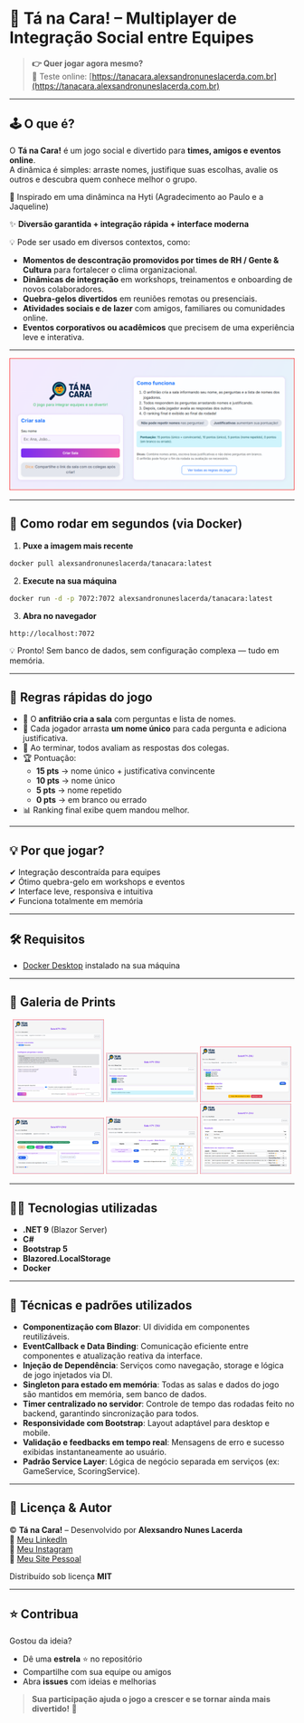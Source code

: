 # 🎉 Tá na Cara! – Multiplayer de Integração Social entre Equipes

> **👉 Quer jogar agora mesmo?**  
> 🔗 Teste online: [https://tanacara.alexsandronuneslacerda.com.br](https://tanacara.alexsandronuneslacerda.com.br)

---

## 🕹️ O que é?
O **Tá na Cara!** é um jogo social e divertido para **times, amigos e eventos online**.  
A dinâmica é simples: arraste nomes, justifique suas escolhas, avalie os outros e descubra quem conhece melhor o grupo.  

💫 Inspirado em uma dinâminca na Hyti (Agradecimento ao Paulo e a Jaqueline)

✨ **Diversão garantida + integração rápida + interface moderna**  

💡 Pode ser usado em diversos contextos, como:  
- **Momentos de descontração promovidos por times de RH / Gente & Cultura** para fortalecer o clima organizacional.  
- **Dinâmicas de integração** em workshops, treinamentos e onboarding de novos colaboradores.  
- **Quebra-gelos divertidos** em reuniões remotas ou presenciais.  
- **Atividades sociais e de lazer** com amigos, familiares ou comunidades online.  
- **Eventos corporativos ou acadêmicos** que precisem de uma experiência leve e interativa.  

---

![screenshot](./tanacara01.png)

---

## 🚀 Como rodar em segundos (via Docker)

1. **Puxe a imagem mais recente**
```sh
docker pull alexsandronuneslacerda/tanacara:latest
```

2. **Execute na sua máquina**
```sh
docker run -d -p 7072:7072 alexsandronuneslacerda/tanacara:latest
```

3. **Abra no navegador**
```
http://localhost:7072
```

💡 Pronto! Sem banco de dados, sem configuração complexa — tudo em memória.

---

## 📖 Regras rápidas do jogo

- 👤 O **anfitrião cria a sala** com perguntas e lista de nomes.  
- 🎯 Cada jogador arrasta **um nome único** para cada pergunta e adiciona justificativa.  
- 🔄 Ao terminar, todos avaliam as respostas dos colegas.  
- 🏆 Pontuação:  
  - **15 pts** → nome único + justificativa convincente  
  - **10 pts** → nome único  
  - **5 pts** → nome repetido  
  - **0 pts** → em branco ou errado  
- 📊 Ranking final exibe quem mandou melhor.  

---

## 💡 Por que jogar?

✔ Integração descontraída para equipes  
✔ Ótimo quebra-gelo em workshops e eventos  
✔ Interface leve, responsiva e intuitiva  
✔ Funciona totalmente em memória  

---

## 🛠️ Requisitos

- [Docker Desktop](https://www.docker.com/products/docker-desktop/) instalado na sua máquina

---

## 📸 Galeria de Prints

<div align="center">
  <img src="./tanacara02.png" width="32%" />
  <img src="./tanacara03.png" width="32%" />
  <img src="./tanacara04.png" width="32%" /><br/>
  <img src="./tanacara05.png" width="32%" />
  <img src="./tanacara06.png" width="32%" />
  <img src="./tanacara07.png" width="32%" />
</div>

---

## 🧑‍💻 Tecnologias utilizadas

- **.NET 9** (Blazor Server)
- **C#**
- **Bootstrap 5**
- **Blazored.LocalStorage**
- **Docker**

---

## 🧩 Técnicas e padrões utilizados

- **Componentização com Blazor**: UI dividida em componentes reutilizáveis.
- **EventCallback e Data Binding**: Comunicação eficiente entre componentes e atualização reativa da interface.
- **Injeção de Dependência**: Serviços como navegação, storage e lógica de jogo injetados via DI.
- **Singleton para estado em memória**: Todas as salas e dados do jogo são mantidos em memória, sem banco de dados.
- **Timer centralizado no servidor**: Controle de tempo das rodadas feito no backend, garantindo sincronização para todos.
- **Responsividade com Bootstrap**: Layout adaptável para desktop e mobile.
- **Validação e feedbacks em tempo real**: Mensagens de erro e sucesso exibidas instantaneamente ao usuário.
- **Padrão Service Layer**: Lógica de negócio separada em serviços (ex: GameService, ScoringService).

---

## 📜 Licença & Autor

© **Tá na Cara!** – Desenvolvido por **Alexsandro Nunes Lacerda**  
🔗 [Meu LinkedIn](https://www.linkedin.com/in/alexsandronuneslacerda)<br/>
🔗 [Meu Instagram](https://www.instagram.com/alexsandronl)<br/>
🔗 [Meu Site Pessoal](https://www.alexsandronuneslacerda.com.br)<br/>

Distribuído sob licença **MIT**

---

## ⭐ Contribua

Gostou da ideia?  
- Dê uma **estrela** ⭐ no repositório  
- Compartilhe com sua equipe ou amigos  
- Abra **issues** com ideias e melhorias  

> **Sua participação ajuda o jogo a crescer e se tornar ainda mais divertido!** 🎉

